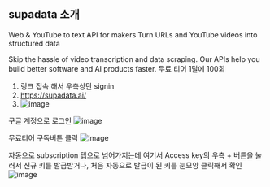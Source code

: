 ## supadata 소개
Web & YouTube to text API for makers
Turn URLs and YouTube videos into structured data

Skip the hassle of video transcription and data scraping. Our APIs help you build better software and AI products faster.
무료 티어 1달에 100회



1. 링크 접속 해서 우측상단 signin 
2. https://supadata.ai/
3. ![image](https://github.com/user-attachments/assets/039aa17c-c952-4c2f-819a-55b9e4001c83)


구글 계정으로 로그인
![image](https://github.com/user-attachments/assets/875fc0d4-9f8e-4d5b-9f0a-2f1487caba1c)


무료티어 구독버튼 클릭
![image](https://github.com/user-attachments/assets/6bf96e02-1608-4849-b908-3a35ed2ec5e5)

자동으로 subscription 탭으로 넘어가지는데
여기서 Access key의 우측 + 버튼을 눌러서 신규 키를 발급받거나, 처음 자동으로 발급이 된 키를 눈모양 클릭해서 확인
![image](https://github.com/user-attachments/assets/b40306c4-f822-43ef-8118-e12086317a0b)
